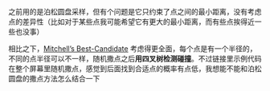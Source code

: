 之前用的是泊松圆盘采样，但有个问题是它只约束了点之间的最小距离，没有考虑点的差异性（比如对于某些点我可能希望它有更大的最小距离，而有些点挨得近一些也没事）

相比之下，[Mitchell’s Best-Candidate](https://gist.github.com/mbostock/1893974) 考虑得更全面，每个点是有一个半径的，不同的点半径可以不一样，随机撒点之后**用四叉树检测碰撞**。不过链接里示例代码在整个屏幕里随机撒点，感觉到后面找到合适点的概率有点低，我想能不能和泊松圆盘的撒点方法怎么结合一下